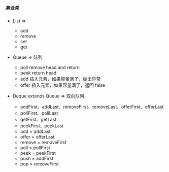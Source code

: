 ##### 集合类
- List => 
  - add
  - remove
  - set
  - get

- Queue => 队列
  - poll remove head and return
  - peek return head
  - add 插入元素，如果容量满了，抛出异常
  - offer 插入元素，如果容量满了，返回 false

- Deque extends Queue => 双向队列
  - addFirst、addLast、removeFirst、removeLast、offerFirst、offerLast
  - pollFirst、pollLast
  - getFirst、getLast
  - peekFirst、peekLast
  - add = addLast
  - offer = offerLast
  - remove = removeFirst
  - poll = pollFirst
  - peek = peekFirst
  - push = addFirst
  - pop = removeFirst
